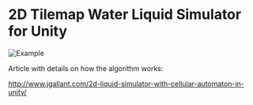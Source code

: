 # 2D Tilemap Water Liquid Simulator for Unity



![Example](https://i.imgur.com/g9kTEn7.gif)

Article with details on how the algorithm works:

http://www.jgallant.com/2d-liquid-simulator-with-cellular-automaton-in-unity/
